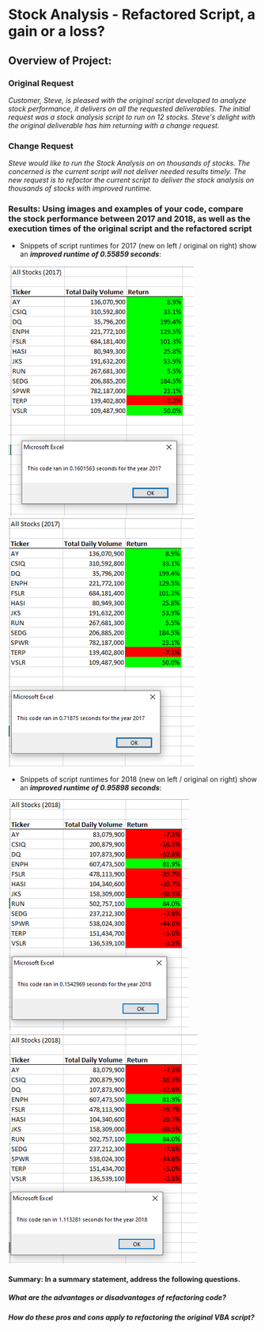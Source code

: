 # Stock Analysis - Refactored Script, a gain or a loss?

## Overview of Project:  

### Original Request
*Customer, Steve, is pleased with the original script developed to analyze stock performance, it delivers on all the requested deliverables.  The initial request was a stock analysis script to run on 12 stocks.  Steve's delight with the original deliverable has him returning with a change request.*
### Change Request
*Steve would like to run the Stock Analysis on on thousands of stocks. The concerned is the current script will not deliver needed results timely.  The new request is to refactor the current script to deliver the stock analysis on thousands of stocks with improved runtime.*  

### Results:  Using images and examples of your code, compare the stock performance between 2017 and 2018, as well as the execution times of the original script and the refactored script 
- Snippets of script runtimes for 2017 (new on left / original on right) show an ***improved runtime of 0.55859 seconds***:

![](/Resources/VBA_Challenge_2017.png)     ![](/Resources/Original_code_2017_code_performance.png)

- Snippets of script runtimes for 2018  (new on left / original on right) show an ***improved runtime of 0.95898 seconds***:

![](/Resources/VBA_Challenge_2018.png)     ![](/Resources/Original_code_2018_code_performance.png)

#### **Summary:**   In a summary statement, address the following questions.
##### What are the advantages or disadvantages of refactoring code?
##### How do these pros and cons apply to refactoring the original VBA script?
